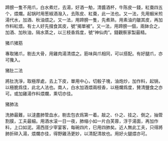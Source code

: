 蹄膀一隻不用爪，白水煮烂，去湯，好酒一觔，清醬酒杯，牛陈皮一錢，紅棗四五个，煨爛。起锅时用葱椒酒潑入，去陈皮、紅棗，此一法也。又一法，先用蝦米煎湯代水，加酒、秋油煨之。又一法，用蹄膀一隻，先煮熟，用素油灼皺其皮，再加作料紅煨。有士人好先掇食其皮，號“揭單被”。又一法，用蹄膀一個，兩鉢合之，加酒、加秋油，隔水蒸之，以三枝香爲度，號“神仙肉”。錢觀察家製最精。

猪爪猪筋

專取猪爪，剔去大骨，用雞肉湯清煨之。筋味與爪相同，可以搭配。有好腿爪，亦可攙入。

猪肚二法

將肚洗淨，取極厚處，去上下皮，單用中心，切骰子塊，油炮炒，加作料，起锅，以極脆爲佳，此北人法也。南人，白水加酒煨兩枝香，以極爛爲度，賛清鹽食之亦可。或加雞湯作料煨爛，熏切亦佳。

猪肺法

洗肺最難，以澾盡肺管血水，剔去包衣爲第一着。敲之、仆之、挂之、倒之，抽管割膜，工夫最細。用酒水滚一日一夜，肺缩小如一片白芙蓉，浮于湯面，再加作料，上口如泥。湯西厓少宰宴客，每碗四片，巳用四肺矣。近人無此工夫，只得將肺折碎入湯，煨爛亦佳，得野雞汤更妙，以清配清故也。用好火腿煨亦可。